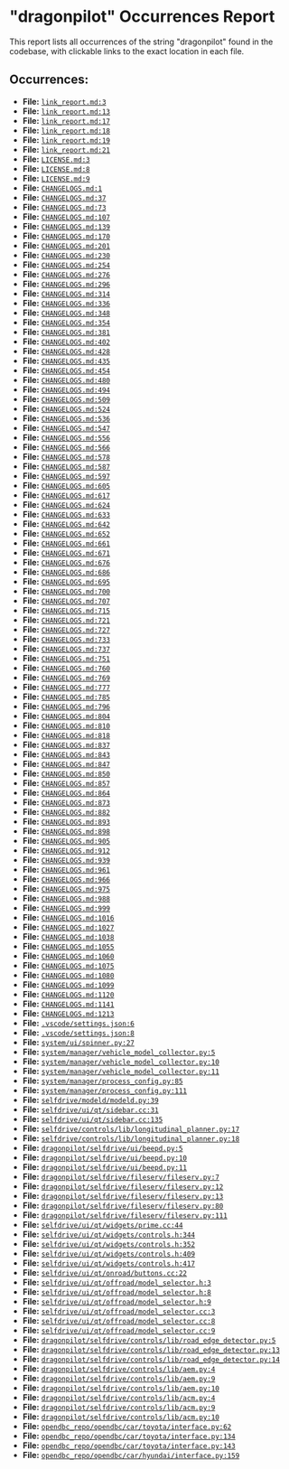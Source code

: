 # "dragonpilot" Occurrences Report

This report lists all occurrences of the string "dragonpilot" found in the codebase, with clickable links to the exact location in each file.

## Occurrences:

- **File:** [`link_report.md:3`](file:///home/vcar/Winsurf/openpilot/link_report.md#L3)
- **File:** [`link_report.md:13`](file:///home/vcar/Winsurf/openpilot/link_report.md#L13)
- **File:** [`link_report.md:17`](file:///home/vcar/Winsurf/openpilot/link_report.md#L17)
- **File:** [`link_report.md:18`](file:///home/vcar/Winsurf/openpilot/link_report.md#L18)
- **File:** [`link_report.md:19`](file:///home/vcar/Winsurf/openpilot/link_report.md#L19)
- **File:** [`link_report.md:21`](file:///home/vcar/Winsurf/openpilot/link_report.md#L21)
- **File:** [`LICENSE.md:3`](file:///home/vcar/Winsurf/openpilot/LICENSE.md#L3)
- **File:** [`LICENSE.md:8`](file:///home/vcar/Winsurf/openpilot/LICENSE.md#L8)
- **File:** [`LICENSE.md:9`](file:///home/vcar/Winsurf/openpilot/LICENSE.md#L9)
- **File:** [`CHANGELOGS.md:1`](file:///home/vcar/Winsurf/openpilot/CHANGELOGS.md#L1)
- **File:** [`CHANGELOGS.md:37`](file:///home/vcar/Winsurf/openpilot/CHANGELOGS.md#L37)
- **File:** [`CHANGELOGS.md:73`](file:///home/vcar/Winsurf/openpilot/CHANGELOGS.md#L73)
- **File:** [`CHANGELOGS.md:107`](file:///home/vcar/Winsurf/openpilot/CHANGELOGS.md#L107)
- **File:** [`CHANGELOGS.md:139`](file:///home/vcar/Winsurf/openpilot/CHANGELOGS.md#L139)
- **File:** [`CHANGELOGS.md:170`](file:///home/vcar/Winsurf/openpilot/CHANGELOGS.md#L170)
- **File:** [`CHANGELOGS.md:201`](file:///home/vcar/Winsurf/openpilot/CHANGELOGS.md#L201)
- **File:** [`CHANGELOGS.md:230`](file:///home/vcar/Winsurf/openpilot/CHANGELOGS.md#L230)
- **File:** [`CHANGELOGS.md:254`](file:///home/vcar/Winsurf/openpilot/CHANGELOGS.md#L254)
- **File:** [`CHANGELOGS.md:276`](file:///home/vcar/Winsurf/openpilot/CHANGELOGS.md#L276)
- **File:** [`CHANGELOGS.md:296`](file:///home/vcar/Winsurf/openpilot/CHANGELOGS.md#L296)
- **File:** [`CHANGELOGS.md:314`](file:///home/vcar/Winsurf/openpilot/CHANGELOGS.md#L314)
- **File:** [`CHANGELOGS.md:336`](file:///home/vcar/Winsurf/openpilot/CHANGELOGS.md#L336)
- **File:** [`CHANGELOGS.md:348`](file:///home/vcar/Winsurf/openpilot/CHANGELOGS.md#L348)
- **File:** [`CHANGELOGS.md:354`](file:///home/vcar/Winsurf/openpilot/CHANGELOGS.md#L354)
- **File:** [`CHANGELOGS.md:381`](file:///home/vcar/Winsurf/openpilot/CHANGELOGS.md#L381)
- **File:** [`CHANGELOGS.md:402`](file:///home/vcar/Winsurf/openpilot/CHANGELOGS.md#L402)
- **File:** [`CHANGELOGS.md:428`](file:///home/vcar/Winsurf/openpilot/CHANGELOGS.md#L428)
- **File:** [`CHANGELOGS.md:435`](file:///home/vcar/Winsurf/openpilot/CHANGELOGS.md#L435)
- **File:** [`CHANGELOGS.md:454`](file:///home/vcar/Winsurf/openpilot/CHANGELOGS.md#L454)
- **File:** [`CHANGELOGS.md:480`](file:///home/vcar/Winsurf/openpilot/CHANGELOGS.md#L480)
- **File:** [`CHANGELOGS.md:494`](file:///home/vcar/Winsurf/openpilot/CHANGELOGS.md#L494)
- **File:** [`CHANGELOGS.md:509`](file:///home/vcar/Winsurf/openpilot/CHANGELOGS.md#L509)
- **File:** [`CHANGELOGS.md:524`](file:///home/vcar/Winsurf/openpilot/CHANGELOGS.md#L524)
- **File:** [`CHANGELOGS.md:536`](file:///home/vcar/Winsurf/openpilot/CHANGELOGS.md#L536)
- **File:** [`CHANGELOGS.md:547`](file:///home/vcar/Winsurf/openpilot/CHANGELOGS.md#L547)
- **File:** [`CHANGELOGS.md:556`](file:///home/vcar/Winsurf/openpilot/CHANGELOGS.md#L556)
- **File:** [`CHANGELOGS.md:566`](file:///home/vcar/Winsurf/openpilot/CHANGELOGS.md#L566)
- **File:** [`CHANGELOGS.md:578`](file:///home/vcar/Winsurf/openpilot/CHANGELOGS.md#L578)
- **File:** [`CHANGELOGS.md:587`](file:///home/vcar/Winsurf/openpilot/CHANGELOGS.md#L587)
- **File:** [`CHANGELOGS.md:597`](file:///home/vcar/Winsurf/openpilot/CHANGELOGS.md#L597)
- **File:** [`CHANGELOGS.md:605`](file:///home/vcar/Winsurf/openpilot/CHANGELOGS.md#L605)
- **File:** [`CHANGELOGS.md:617`](file:///home/vcar/Winsurf/openpilot/CHANGELOGS.md#L617)
- **File:** [`CHANGELOGS.md:624`](file:///home/vcar/Winsurf/openpilot/CHANGELOGS.md#L624)
- **File:** [`CHANGELOGS.md:633`](file:///home/vcar/Winsurf/openpilot/CHANGELOGS.md#L633)
- **File:** [`CHANGELOGS.md:642`](file:///home/vcar/Winsurf/openpilot/CHANGELOGS.md#L642)
- **File:** [`CHANGELOGS.md:652`](file:///home/vcar/Winsurf/openpilot/CHANGELOGS.md#L652)
- **File:** [`CHANGELOGS.md:661`](file:///home/vcar/Winsurf/openpilot/CHANGELOGS.md#L661)
- **File:** [`CHANGELOGS.md:671`](file:///home/vcar/Winsurf/openpilot/CHANGELOGS.md#L671)
- **File:** [`CHANGELOGS.md:676`](file:///home/vcar/Winsurf/openpilot/CHANGELOGS.md#L676)
- **File:** [`CHANGELOGS.md:686`](file:///home/vcar/Winsurf/openpilot/CHANGELOGS.md#L686)
- **File:** [`CHANGELOGS.md:695`](file:///home/vcar/Winsurf/openpilot/CHANGELOGS.md#L695)
- **File:** [`CHANGELOGS.md:700`](file:///home/vcar/Winsurf/openpilot/CHANGELOGS.md#L700)
- **File:** [`CHANGELOGS.md:707`](file:///home/vcar/Winsurf/openpilot/CHANGELOGS.md#L707)
- **File:** [`CHANGELOGS.md:715`](file:///home/vcar/Winsurf/openpilot/CHANGELOGS.md#L715)
- **File:** [`CHANGELOGS.md:721`](file:///home/vcar/Winsurf/openpilot/CHANGELOGS.md#L721)
- **File:** [`CHANGELOGS.md:727`](file:///home/vcar/Winsurf/openpilot/CHANGELOGS.md#L727)
- **File:** [`CHANGELOGS.md:733`](file:///home/vcar/Winsurf/openpilot/CHANGELOGS.md#L733)
- **File:** [`CHANGELOGS.md:737`](file:///home/vcar/Winsurf/openpilot/CHANGELOGS.md#L737)
- **File:** [`CHANGELOGS.md:751`](file:///home/vcar/Winsurf/openpilot/CHANGELOGS.md#L751)
- **File:** [`CHANGELOGS.md:760`](file:///home/vcar/Winsurf/openpilot/CHANGELOGS.md#L760)
- **File:** [`CHANGELOGS.md:769`](file:///home/vcar/Winsurf/openpilot/CHANGELOGS.md#L769)
- **File:** [`CHANGELOGS.md:777`](file:///home/vcar/Winsurf/openpilot/CHANGELOGS.md#L777)
- **File:** [`CHANGELOGS.md:785`](file:///home/vcar/Winsurf/openpilot/CHANGELOGS.md#L785)
- **File:** [`CHANGELOGS.md:796`](file:///home/vcar/Winsurf/openpilot/CHANGELOGS.md#L796)
- **File:** [`CHANGELOGS.md:804`](file:///home/vcar/Winsurf/openpilot/CHANGELOGS.md#L804)
- **File:** [`CHANGELOGS.md:810`](file:///home/vcar/Winsurf/openpilot/CHANGELOGS.md#L810)
- **File:** [`CHANGELOGS.md:818`](file:///home/vcar/Winsurf/openpilot/CHANGELOGS.md#L818)
- **File:** [`CHANGELOGS.md:837`](file:///home/vcar/Winsurf/openpilot/CHANGELOGS.md#L837)
- **File:** [`CHANGELOGS.md:843`](file:///home/vcar/Winsurf/openpilot/CHANGELOGS.md#L843)
- **File:** [`CHANGELOGS.md:847`](file:///home/vcar/Winsurf/openpilot/CHANGELOGS.md#L847)
- **File:** [`CHANGELOGS.md:850`](file:///home/vcar/Winsurf/openpilot/CHANGELOGS.md#L850)
- **File:** [`CHANGELOGS.md:857`](file:///home/vcar/Winsurf/openpilot/CHANGELOGS.md#L857)
- **File:** [`CHANGELOGS.md:864`](file:///home/vcar/Winsurf/openpilot/CHANGELOGS.md#L864)
- **File:** [`CHANGELOGS.md:873`](file:///home/vcar/Winsurf/openpilot/CHANGELOGS.md#L873)
- **File:** [`CHANGELOGS.md:882`](file:///home/vcar/Winsurf/openpilot/CHANGELOGS.md#L882)
- **File:** [`CHANGELOGS.md:893`](file:///home/vcar/Winsurf/openpilot/CHANGELOGS.md#L893)
- **File:** [`CHANGELOGS.md:898`](file:///home/vcar/Winsurf/openpilot/CHANGELOGS.md#L898)
- **File:** [`CHANGELOGS.md:905`](file:///home/vcar/Winsurf/openpilot/CHANGELOGS.md#L905)
- **File:** [`CHANGELOGS.md:912`](file:///home/vcar/Winsurf/openpilot/CHANGELOGS.md#L912)
- **File:** [`CHANGELOGS.md:939`](file:///home/vcar/Winsurf/openpilot/CHANGELOGS.md#L939)
- **File:** [`CHANGELOGS.md:961`](file:///home/vcar/Winsurf/openpilot/CHANGELOGS.md#L961)
- **File:** [`CHANGELOGS.md:966`](file:///home/vcar/Winsurf/openpilot/CHANGELOGS.md#L966)
- **File:** [`CHANGELOGS.md:975`](file:///home/vcar/Winsurf/openpilot/CHANGELOGS.md#L975)
- **File:** [`CHANGELOGS.md:988`](file:///home/vcar/Winsurf/openpilot/CHANGELOGS.md#L988)
- **File:** [`CHANGELOGS.md:999`](file:///home/vcar/Winsurf/openpilot/CHANGELOGS.md#L999)
- **File:** [`CHANGELOGS.md:1016`](file:///home/vcar/Winsurf/openpilot/CHANGELOGS.md#L1016)
- **File:** [`CHANGELOGS.md:1027`](file:///home/vcar/Winsurf/openpilot/CHANGELOGS.md#L1027)
- **File:** [`CHANGELOGS.md:1038`](file:///home/vcar/Winsurf/openpilot/CHANGELOGS.md#L1038)
- **File:** [`CHANGELOGS.md:1055`](file:///home/vcar/Winsurf/openpilot/CHANGELOGS.md#L1055)
- **File:** [`CHANGELOGS.md:1060`](file:///home/vcar/Winsurf/openpilot/CHANGELOGS.md#L1060)
- **File:** [`CHANGELOGS.md:1075`](file:///home/vcar/Winsurf/openpilot/CHANGELOGS.md#L1075)
- **File:** [`CHANGELOGS.md:1080`](file:///home/vcar/Winsurf/openpilot/CHANGELOGS.md#L1080)
- **File:** [`CHANGELOGS.md:1099`](file:///home/vcar/Winsurf/openpilot/CHANGELOGS.md#L1099)
- **File:** [`CHANGELOGS.md:1120`](file:///home/vcar/Winsurf/openpilot/CHANGELOGS.md#L1120)
- **File:** [`CHANGELOGS.md:1141`](file:///home/vcar/Winsurf/openpilot/CHANGELOGS.md#L1141)
- **File:** [`CHANGELOGS.md:1213`](file:///home/vcar/Winsurf/openpilot/CHANGELOGS.md#L1213)
- **File:** [`.vscode/settings.json:6`](file:///home/vcar/Winsurf/openpilot/.vscode/settings.json#L6)
- **File:** [`.vscode/settings.json:8`](file:///home/vcar/Winsurf/openpilot/.vscode/settings.json#L8)
- **File:** [`system/ui/spinner.py:27`](file:///home/vcar/Winsurf/openpilot/system/ui/spinner.py#L27)
- **File:** [`system/manager/vehicle_model_collector.py:5`](file:///home/vcar/Winsurf/openpilot/system/manager/vehicle_model_collector.py#L5)
- **File:** [`system/manager/vehicle_model_collector.py:10`](file:///home/vcar/Winsurf/openpilot/system/manager/vehicle_model_collector.py#L10)
- **File:** [`system/manager/vehicle_model_collector.py:11`](file:///home/vcar/Winsurf/openpilot/system/manager/vehicle_model_collector.py#L11)
- **File:** [`system/manager/process_config.py:85`](file:///home/vcar/Winsurf/openpilot/system/manager/process_config.py#L85)
- **File:** [`system/manager/process_config.py:111`](file:///home/vcar/Winsurf/openpilot/system/manager/process_config.py#L111)
- **File:** [`selfdrive/modeld/modeld.py:39`](file:///home/vcar/Winsurf/openpilot/selfdrive/modeld/modeld.py#L39)
- **File:** [`selfdrive/ui/qt/sidebar.cc:31`](file:///home/vcar/Winsurf/openpilot/selfdrive/ui/qt/sidebar.cc#L31)
- **File:** [`selfdrive/ui/qt/sidebar.cc:135`](file:///home/vcar/Winsurf/openpilot/selfdrive/ui/qt/sidebar.cc#L135)
- **File:** [`selfdrive/controls/lib/longitudinal_planner.py:17`](file:///home/vcar/Winsurf/openpilot/selfdrive/controls/lib/longitudinal_planner.py#L17)
- **File:** [`selfdrive/controls/lib/longitudinal_planner.py:18`](file:///home/vcar/Winsurf/openpilot/selfdrive/controls/lib/longitudinal_planner.py#L18)
- **File:** [`dragonpilot/selfdrive/ui/beepd.py:5`](file:///home/vcar/Winsurf/openpilot/dragonpilot/selfdrive/ui/beepd.py#L5)
- **File:** [`dragonpilot/selfdrive/ui/beepd.py:10`](file:///home/vcar/Winsurf/openpilot/dragonpilot/selfdrive/ui/beepd.py#L10)
- **File:** [`dragonpilot/selfdrive/ui/beepd.py:11`](file:///home/vcar/Winsurf/openpilot/dragonpilot/selfdrive/ui/beepd.py#L11)
- **File:** [`dragonpilot/selfdrive/fileserv/fileserv.py:7`](file:///home/vcar/Winsurf/openpilot/dragonpilot/selfdrive/fileserv/fileserv.py#L7)
- **File:** [`dragonpilot/selfdrive/fileserv/fileserv.py:12`](file:///home/vcar/Winsurf/openpilot/dragonpilot/selfdrive/fileserv/fileserv.py#L12)
- **File:** [`dragonpilot/selfdrive/fileserv/fileserv.py:13`](file:///home/vcar/Winsurf/openpilot/dragonpilot/selfdrive/fileserv/fileserv.py#L13)
- **File:** [`dragonpilot/selfdrive/fileserv/fileserv.py:80`](file:///home/vcar/Winsurf/openpilot/dragonpilot/selfdrive/fileserv/fileserv.py#L80)
- **File:** [`dragonpilot/selfdrive/fileserv/fileserv.py:111`](file:///home/vcar/Winsurf/openpilot/dragonpilot/selfdrive/fileserv/fileserv.py#L111)
- **File:** [`selfdrive/ui/qt/widgets/prime.cc:44`](file:///home/vcar/Winsurf/openpilot/selfdrive/ui/qt/widgets/prime.cc#L44)
- **File:** [`selfdrive/ui/qt/widgets/controls.h:344`](file:///home/vcar/Winsurf/openpilot/selfdrive/ui/qt/widgets/controls.h#L344)
- **File:** [`selfdrive/ui/qt/widgets/controls.h:352`](file:///home/vcar/Winsurf/openpilot/selfdrive/ui/qt/widgets/controls.h#L352)
- **File:** [`selfdrive/ui/qt/widgets/controls.h:409`](file:///home/vcar/Winsurf/openpilot/selfdrive/ui/qt/widgets/controls.h#L409)
- **File:** [`selfdrive/ui/qt/widgets/controls.h:417`](file:///home/vcar/Winsurf/openpilot/selfdrive/ui/qt/widgets/controls.h#L417)
- **File:** [`selfdrive/ui/qt/onroad/buttons.cc:22`](file:///home/vcar/Winsurf/openpilot/selfdrive/ui/qt/onroad/buttons.cc#L22)
- **File:** [`selfdrive/ui/qt/offroad/model_selector.h:3`](file:///home/vcar/Winsurf/openpilot/selfdrive/ui/qt/offroad/model_selector.h#L3)
- **File:** [`selfdrive/ui/qt/offroad/model_selector.h:8`](file:///home/vcar/Winsurf/openpilot/selfdrive/ui/qt/offroad/model_selector.h#L8)
- **File:** [`selfdrive/ui/qt/offroad/model_selector.h:9`](file:///home/vcar/Winsurf/openpilot/selfdrive/ui/qt/offroad/model_selector.h#L9)
- **File:** [`selfdrive/ui/qt/offroad/model_selector.cc:3`](file:///home/vcar/Winsurf/openpilot/selfdrive/ui/qt/offroad/model_selector.cc#L3)
- **File:** [`selfdrive/ui/qt/offroad/model_selector.cc:8`](file:///home/vcar/Winsurf/openpilot/selfdrive/ui/qt/offroad/model_selector.cc#L8)
- **File:** [`selfdrive/ui/qt/offroad/model_selector.cc:9`](file:///home/vcar/Winsurf/openpilot/selfdrive/ui/qt/offroad/model_selector.cc#L9)
- **File:** [`dragonpilot/selfdrive/controls/lib/road_edge_detector.py:5`](file:///home/vcar/Winsurf/openpilot/dragonpilot/selfdrive/controls/lib/road_edge_detector.py#L5)
- **File:** [`dragonpilot/selfdrive/controls/lib/road_edge_detector.py:13`](file:///home/vcar/Winsurf/openpilot/dragonpilot/selfdrive/controls/lib/road_edge_detector.py#L13)
- **File:** [`dragonpilot/selfdrive/controls/lib/road_edge_detector.py:14`](file:///home/vcar/Winsurf/openpilot/dragonpilot/selfdrive/controls/lib/road_edge_detector.py#L14)
- **File:** [`dragonpilot/selfdrive/controls/lib/aem.py:4`](file:///home/vcar/Winsurf/openpilot/dragonpilot/selfdrive/controls/lib/aem.py#L4)
- **File:** [`dragonpilot/selfdrive/controls/lib/aem.py:9`](file:///home/vcar/Winsurf/openpilot/dragonpilot/selfdrive/controls/lib/aem.py#L9)
- **File:** [`dragonpilot/selfdrive/controls/lib/aem.py:10`](file:///home/vcar/Winsurf/openpilot/dragonpilot/selfdrive/controls/lib/aem.py#L10)
- **File:** [`dragonpilot/selfdrive/controls/lib/acm.py:4`](file:///home/vcar/Winsurf/openpilot/dragonpilot/selfdrive/controls/lib/acm.py#L4)
- **File:** [`dragonpilot/selfdrive/controls/lib/acm.py:9`](file:///home/vcar/Winsurf/openpilot/dragonpilot/selfdrive/controls/lib/acm.py#L9)
- **File:** [`dragonpilot/selfdrive/controls/lib/acm.py:10`](file:///home/vcar/Winsurf/openpilot/dragonpilot/selfdrive/controls/lib/acm.py#L10)
- **File:** [`opendbc_repo/opendbc/car/toyota/interface.py:62`](file:///home/vcar/Winsurf/openpilot/opendbc_repo/opendbc/car/toyota/interface.py#L62)
- **File:** [`opendbc_repo/opendbc/car/toyota/interface.py:134`](file:///home/vcar/Winsurf/openpilot/opendbc_repo/opendbc/car/toyota/interface.py#L134)
- **File:** [`opendbc_repo/opendbc/car/toyota/interface.py:143`](file:///home/vcar/Winsurf/openpilot/opendbc_repo/opendbc/car/toyota/interface.py#L143)
- **File:** [`opendbc_repo/opendbc/car/hyundai/interface.py:159`](file:///home/vcar/Winsurf/openpilot/opendbc_repo/opendbc/car/hyundai/interface.py#L159)
